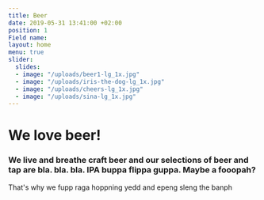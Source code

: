 ```yaml
---
title: Beer
date: 2019-05-31 13:41:00 +02:00
position: 1
Field name: 
layout: home
menu: true
slider:
  slides:
  - image: "/uploads/beer1-lg_1x.jpg"
  - image: "/uploads/iris-the-dog-lg_1x.jpg"
  - image: "/uploads/cheers-lg_1x.jpg"
  - image: "/uploads/sina-lg_1x.jpg"
---
```


# We love beer!

### We live and breathe craft beer and our selections of beer and tap are bla. bla. bla. IPA buppa flippa guppa. Maybe a fooopah?

That's why we fupp raga hoppning yedd and epeng sleng the banph

<div id="beers">
  <div id="menu-container"></div>
  <script type="text/javascript">
    !function(e,n){var t=document.createElement("script"),a=document.getElementsByTagName("script")[0];t.async=1,a.parentNode.insertBefore(t,a),t.onload=t.onreadystatechange=function(e,a){(a||!t.readyState||/loaded|complete/.test(t.readyState))&&(t.onload=t.onreadystatechange=null,t=void 0,a||n&&n())},t.src=e}("https://embed-menu-preloader.untappdapi.com/embed-menu-preloader.min.js",function(){PreloadEmbedMenu("menu-container",25908,99278)});
  </script>
</div>
